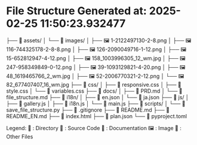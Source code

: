 File Structure Generated at: 2025-02-25 11:50:23.932477
==================================================

├── 📁 assets/
│   └── 📁 images/
│       ├── 🖼️ 1-2122497130-2-8.png
│       ├── 🖼️ 116-744325178-2-8-8.png
│       ├── 🖼️ 126-2090049716-1-12.png
│       ├── 🖼️ 15-652812947-4-12.png
│       ├── 🖼️ 158_1003996305_12_wm.jpg
│       ├── 🖼️ 247-958349849-0-12.png
│       ├── 🖼️ 39-1093129821-4-20.png
│       ├── 🖼️ 48_1619465766_2_wm.jpg
│       ├── 🖼️ 52-2006770321-2-12.png
│       └── 🖼️ 82_677407407_16_wm.jpg
├── 📁 css/
│   ├── 📄 responsive.css
│   ├── 📄 style.css
│   └── 📄 variables.css
├── 📁 docs/
│   ├── 📝 PRD.md
│   └── 📝 file_structure.md
├── 📁 i18n/
│   ├── 📄 en.json
│   └── 📄 ja.json
├── 📁 js/
│   ├── 🔧 gallery.js
│   ├── 🔧 i18n.js
│   └── 🔧 main.js
├── 📁 scripts/
│   └── 🔧 save_file_structure.py
├── 📄 .gitignore
├── 📝 README.md
├── 📝 README_EN.md
├── 📄 index.html
├── 📄 plan.json
└── 📄 pyproject.toml

Legend:
📁 : Directory
🔧 : Source Code
📝 : Documentation
🖼️ : Image
📄 : Other Files
